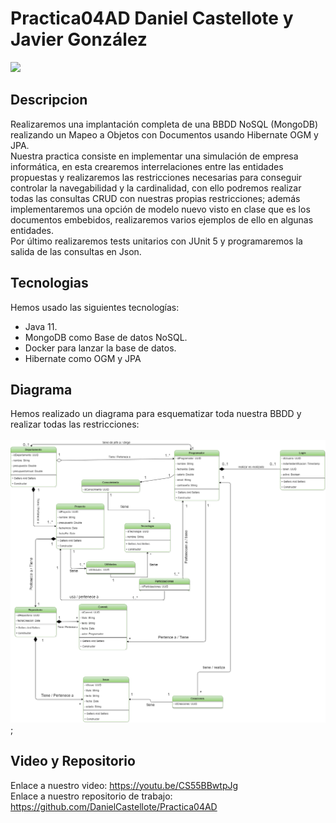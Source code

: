 # Practica04AD Daniel Castellote y Javier González
<img src="https://intl-blog.imgix.net/wp-content/uploads/2019/02/software-de-base-de-datos-gratuitos-de-codigo-abierto.png?auto=format%2Cenhance">

## Descripcion
Realizaremos una implantación completa de una BBDD NoSQL (MongoDB) realizando un Mapeo a Objetos con Documentos usando Hibernate OGM y JPA.</br>
Nuestra practica consiste en implementar una simulación de empresa informática, en esta crearemos interrelaciones entre las entidades propuestas y realizaremos las restricciones necesarias para conseguir controlar la navegabilidad y la cardinalidad, con ello podremos realizar todas las consultas CRUD con nuestras propias restricciones; además implementaremos una opción de modelo nuevo visto en clase que es los documentos embebidos, realizaremos varios ejemplos de ello en algunas entidades.</br> 
Por último realizaremos tests unitarios con JUnit 5 y programaremos la salida de las consultas en Json.

## Tecnologias
Hemos usado las siguientes tecnologías:</br>

- Java 11.</br>
- MongoDB como Base de datos NoSQL.</br>
- Docker para lanzar la base de datos.</br>
- Hibernate como OGM y JPA </br>

## Diagrama
Hemos realizado un diagrama para esquematizar toda nuestra BBDD y realizar todas las restricciones:</br></br>
![diagrama](./diagrams/DiagramaClases.png);</br>

## Video y Repositorio
Enlace a nuestro video: https://youtu.be/CS55BBwtpJg </br>
Enlace a nuestro repositorio de trabajo: https://github.com/DanielCastellote/Practica04AD
